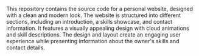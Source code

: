 This repository contains the source code for a personal website, designed with a clean and modern look. The website is structured into different sections, including an introduction, a skills showcase, and contact information. It features a visually appealing design with cloud animations and skill descriptions. The design and layout create an engaging user experience while presenting information about the owner's skills and contact details.
